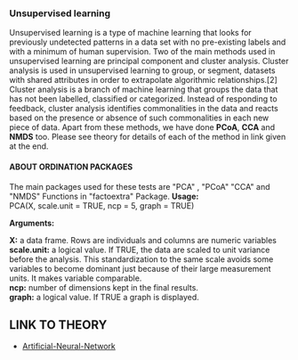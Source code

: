 ### Unsupervised learning

Unsupervised learning is a type of machine learning that looks for previously undetected patterns in a data set with no pre-existing labels and with a minimum of human supervision.
Two of the main methods used in unsupervised learning are principal component and cluster analysis. Cluster analysis is used in unsupervised learning to group, or segment, datasets with shared attributes in order to extrapolate algorithmic relationships.[2] Cluster analysis is a branch of machine learning that groups the data that has not been labelled, classified or categorized. Instead of responding to feedback, cluster analysis identifies commonalities in the data and reacts based on the presence or absence of such commonalities in each new piece of data.
Apart from these methods, we have done **PCoA**, **CCA** and **NMDS** too.
Please see theory for details of each of the method in link given at the end.

#### ABOUT ORDINATION PACKAGES
The main packages used for these tests are "PCA" , "PCoA" "CCA" and "NMDS" Functions in "factoextra" Package. 
 **Usage:**<br/>
 PCA(X, scale.unit = TRUE, ncp = 5, graph = TRUE)

           
 **Arguments:**<br/>

**X:** a data frame. Rows are individuals and columns are numeric variables<br/>
**scale.unit:** a logical value. If TRUE, the data are scaled to unit variance before the analysis. This standardization to the same scale avoids some variables to become dominant just because of their large measurement units. It makes variable comparable.<br/>
**ncp:** number of dimensions kept in the final results.<br/>
**graph:** a logical value. If TRUE a graph is displayed.<br/>


## LINK TO THEORY
* [Artificial-Neural-Network](https://github.com/Rizvix0/Statistical-Methods-and-Machine-Learning-in-R/wiki/Artificial-Neural-Network)

